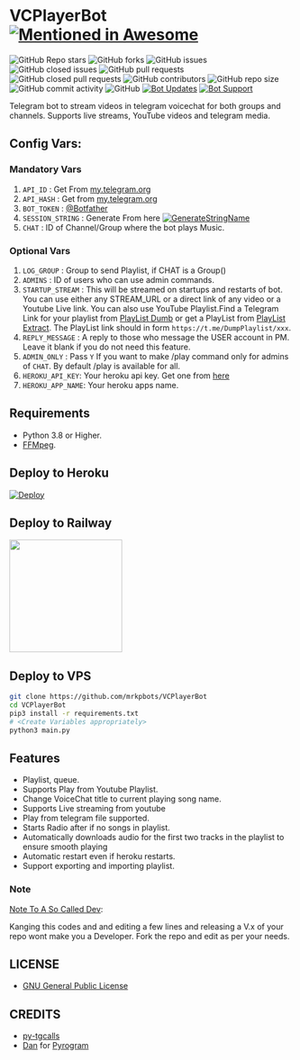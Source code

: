 # VCPlayerBot [![Mentioned in Awesome](https://awesome.re/mentioned-badge-flat.svg)](https://github.com/tgcalls/awesome-tgcalls)

![GitHub Repo stars](https://img.shields.io/github/stars/mrkpbots/MegaDL-Bot?color=blue&style=flat)
![GitHub forks](https://img.shields.io/github/forks/mrkpbots/MegaDL-Bot?color=green&style=flat)
![GitHub issues](https://img.shields.io/github/issues/mrkpbots/MegaDL-Bot)
![GitHub closed issues](https://img.shields.io/github/issues-closed/mrkpbots/MegaDL-Bot)
![GitHub pull requests](https://img.shields.io/github/issues-pr/mrkpbots/MegaDL-Bot)
![GitHub closed pull requests](https://img.shields.io/github/issues-pr-closed/mrkpbots/MegaDL-Bot)
![GitHub contributors](https://img.shields.io/github/contributors/mrkpbots/MegaDL-Bot?style=flat)
![GitHub repo size](https://img.shields.io/github/repo-size/mrkpbots/MegaDL-Bot?color=red)
![GitHub commit activity](https://img.shields.io/github/commit-activity/m/mrkpbots/MegaDL-Bot)
![GitHub](https://img.shields.io/github/license/mrkpbots/MegaDL-Bot)
[![Bot Updates](https://img.shields.io/badge/MegaDL-Bot%20Updates-blue)](https://t.me/mrkpbots)
[![Bot Support](https://img.shields.io/badge/MegaDL-Bot%20Support%20Group-blue)](https://t.me/mrkphelp)


Telegram bot to stream videos in telegram voicechat for both groups and channels. Supports live streams, YouTube videos and telegram media.

## Config Vars:
### Mandatory Vars
1. `API_ID` : Get From [my.telegram.org](https://my.telegram.org/)
2. `API_HASH` : Get from [my.telegram.org](https://my.telegram.org)
3. `BOT_TOKEN` : [@Botfather](https://telegram.dog/BotFather)
4. `SESSION_STRING` : Generate From here [![GenerateStringName](https://img.shields.io/badge/repl.it-generateStringName-yellowgreen)](https://repl.it/@mrkpbots/getStringName)
5. `CHAT` : ID of Channel/Group where the bot plays Music.
### Optional Vars
1. `LOG_GROUP` : Group to send Playlist, if CHAT is a Group()
2. `ADMINS` : ID of users who can use admin commands.
3. `STARTUP_STREAM` : This will be streamed on startups and restarts of bot. You can use either any STREAM_URL or a direct link of any video or a Youtube Live link. You can also use YouTube Playlist.Find a Telegram Link for your playlist from [PlayList Dumb](https://telegram.dog/DumpPlaylist) or get a PlayList from [PlayList Extract](https://telegram.dog/GetAPlaylistbot). The PlayList link should in form `https://t.me/DumpPlaylist/xxx`.
4. `REPLY_MESSAGE` : A reply to those who message the USER account in PM. Leave it blank if you do not need this feature. 
5. `ADMIN_ONLY` : Pass `Y` If you want to make /play command only for admins of `CHAT`. By default /play is available for all.
6. `HEROKU_API_KEY`: Your heroku api key. Get one from [here](https://dashboard.heroku.com/account/applications/authorizations/new)
7. `HEROKU_APP_NAME`: Your heroku apps name.



## Requirements
- Python 3.8 or Higher.
- [FFMpeg](https://www.ffmpeg.org/).



## Deploy to Heroku

[![Deploy](https://www.herokucdn.com/deploy/button.svg)](https://heroku.com/deploy?template=https://github.com/mrkpbots/VCPlayerBot)

## Deploy to Railway
<p><a href=https://github.com/mrkpbots/VCPlayerBot/issues/7> <img src="https://img.shields.io/badge/Deploy%20To%20Railway-blueviolet?style=for-the-badge&logo=railway" width="200""/></a></p>

 
## Deploy to VPS

```sh
git clone https://github.com/mrkpbots/VCPlayerBot
cd VCPlayerBot
pip3 install -r requirements.txt
# <Create Variables appropriately>
python3 main.py
```

## Features

- Playlist, queue.
- Supports Play from Youtube Playlist.
- Change VoiceChat title to current playing song name.
- Supports Live streaming from youtube
- Play from telegram file supported.
- Starts Radio after if no songs in playlist.
- Automatically downloads audio for the first two tracks in the playlist to ensure smooth playing
- Automatic restart even if heroku restarts.
- Support exporting and importing playlist.

### Note

[Note To A So Called Dev](https://telegram.dog/GetTGLink/802):  

Kanging this codes and and editing a few lines and releasing a V.x of your repo wont make you a Developer.
Fork the repo and edit as per your needs.

## LICENSE

- [GNU General Public License](./LICENSE)


## CREDITS

- [py-tgcalls](https://github.com/pytgcalls/pytgcalls)
- [Dan](https://github.com/delivrance) for [Pyrogram](https://github.com/pyrogram/pyrogram)


